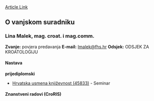 [Article Link](https://www.fhs.hr/djelatnik/lina.malek)

## O vanjskom suradniku
###  Lina Malek, mag. croat. i mag.comm. 
**Zvanje:**
povjera predavanja 
**E-mail:**
[lmalek@fhs.hr](javascript:startMail\('zyynxrs@fuu.e'\);)
**Odsjek:**
ODSJEK ZA KROATOLOGIJU 
#### Nastava
**prijediplomski**
  * [Hrvatska usmena književnost (45833)](https://www.fhs.hr/predmet/huk) - Seminar


#### Znanstveni radovi (CroRIS)
